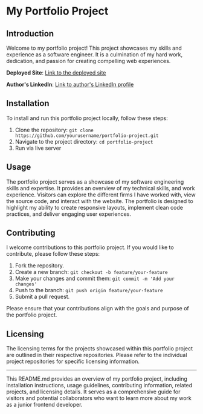 # My Portfolio Project

## Introduction

Welcome to my portfolio project! This project showcases my skills and experience as a software engineer. It is a culmination of my hard work, dedication, and passion for creating compelling web experiences. 

**Deployed Site**: [Link to the deployed site](https://portfolio-project-rust.vercel.app/)

**Author's LinkedIn**: [Link to author's LinkedIn profile](https://www.linkedin.com/in/chris-tochi-59818b230)

## Installation

To install and run this portfolio project locally, follow these steps:

1. Clone the repository: `git clone https://github.com/yourusername/portfolio-project.git`
2. Navigate to the project directory: `cd portfolio-project`
3. Run via live server

## Usage

The portfolio project serves as a showcase of my software engineering skills and expertise. It provides an overview of my technical skills, and work experience. Visitors can explore the different firms I have worked with, view the source code, and interact with the website. The portfolio is designed to highlight my ability to create responsive layouts, implement clean code practices, and deliver engaging user experiences.

## Contributing

I welcome contributions to this portfolio project. If you would like to contribute, please follow these steps:

1. Fork the repository.
2. Create a new branch: `git checkout -b feature/your-feature`
3. Make your changes and commit them: `git commit -m 'Add your changes'`
4. Push to the branch: `git push origin feature/your-feature`
5. Submit a pull request.

Please ensure that your contributions align with the goals and purpose of the portfolio project.

## Licensing

The licensing terms for the projects showcased within this portfolio project are outlined in their respective repositories. Please refer to the individual project repositories for specific licensing information.

---

This README.md provides an overview of my portfolio project, including installation instructions, usage guidelines, contributing information, related projects, and licensing details. It serves as a comprehensive guide for visitors and potential collaborators who want to learn more about my work as a junior frontend developer.